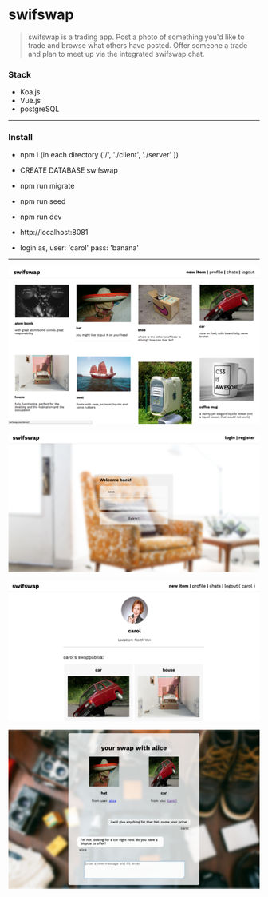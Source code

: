 # swifswap

> swifswap is a trading app.  Post a photo of something you'd like to trade and browse what others have posted.  Offer someone a trade and plan to meet up via the integrated swifswap chat.


### Stack
- Koa.js
- Vue.js
- postgreSQL

---


### Install
- npm i (in each directory ('/', './client', './server' ))

- CREATE DATABASE swifswap
- npm run migrate
- npm run seed

- npm run dev
- http://localhost:8081

- login as, user: 'carol' pass: 'banana'
---

![swifswap homepage](https://github.com/glueckler/swifswap/blob/master/pics/pic-home.png "swifswap")

![swifswap login](https://github.com/glueckler/swifswap/blob/master/pics/pic-login2.png "login")

![swifswap profile](https://github.com/glueckler/swifswap/blob/master/pics/pic-profile.png "profile")

![swifswap swap](https://github.com/glueckler/swifswap/blob/master/pics/pic-swap.png "swap")